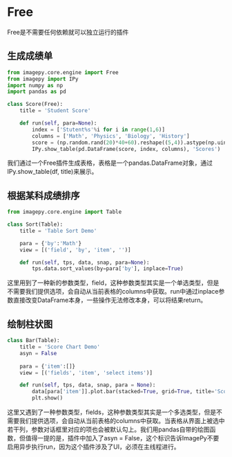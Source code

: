 # Free

Free是不需要任何依赖就可以独立运行的插件



## 生成成绩单

```python
from imagepy.core.engine import Free
from imagepy import IPy
import numpy as np
import pandas as pd

class Score(Free):
	title = 'Student Score'

	def run(self, para=None):
		index = ['Stutent%s'%i for i in range(1,6)]
		columns = ['Math', 'Physics', 'Biology', 'History']
		score = (np.random.rand(20)*40+60).reshape((5,4)).astype(np.uint8)
		IPy.show_table(pd.DataFrame(score, index, columns), 'Scores')
```

我们通过一个Free插件生成表格，表格是一个pandas.DataFrame对象，通过IPy.show_table(df, title)来展示。



## 根据某科成绩排序

```python
from imagepy.core.engine import Table

class Sort(Table):
	title = 'Table Sort Demo'

	para = {'by':'Math'}
	view = [('field', 'by', 'item', '')]

	def run(self, tps, data, snap, para=None):
		tps.data.sort_values(by=para['by'], inplace=True)
```

这里用到了一种新的参数类型，field，这种参数类型其实是一个单选类型，但是不需要我们提供选项，会自动从当前表格的columns中获取。run中通过inplace参数直接改变DataFrame本身，一些操作无法修改本身，可以将结果return。



## 绘制柱状图

```python
class Bar(Table):
	title = 'Score Chart Demo'
    asyn = False
    
	para = {'item':[]}
	view = [('fields', 'item', 'select items')]

	def run(self, tps, data, snap, para = None):
		data[para['item']].plot.bar(stacked=True, grid=True, title='Score Chart')
		plt.show()
```

这里又遇到了一种参数类型，fields，这种参数类型其实是一个多选类型，但是不需要我们提供选项，会自动从当前表格的columns中获取。当表格从界面上被选中若干列，参数对话框里对应的项也会被默认勾上。我们用pandas自带的绘图函数，但值得一提的是，插件中加入了asyn = False，这个标识告诉ImagePy不要启用异步执行run，因为这个插件涉及了UI，必须在主线程进行。
